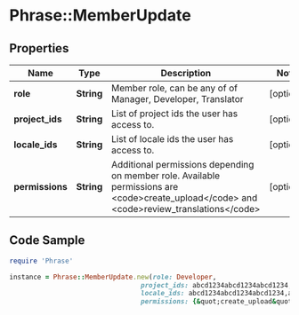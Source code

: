 # Phrase::MemberUpdate

## Properties

Name | Type | Description | Notes
------------ | ------------- | ------------- | -------------
**role** | **String** | Member role, can be any of of Manager, Developer, Translator | [optional] 
**project_ids** | **String** | List of project ids the user has access to.  | [optional] 
**locale_ids** | **String** | List of locale ids the user has access to. | [optional] 
**permissions** | **String** | Additional permissions depending on member role. Available permissions are &lt;code&gt;create_upload&lt;/code&gt; and &lt;code&gt;review_translations&lt;/code&gt; | [optional] 

## Code Sample

```ruby
require 'Phrase'

instance = Phrase::MemberUpdate.new(role: Developer,
                                 project_ids: abcd1234abcd1234abcd1234,abcd1234abcd1234abcd1235,
                                 locale_ids: abcd1234abcd1234abcd1234,abcd1234abcd1234abcd1235,
                                 permissions: {&quot;create_upload&quot;:true,&quot;review_translations&quot;:true})
```


